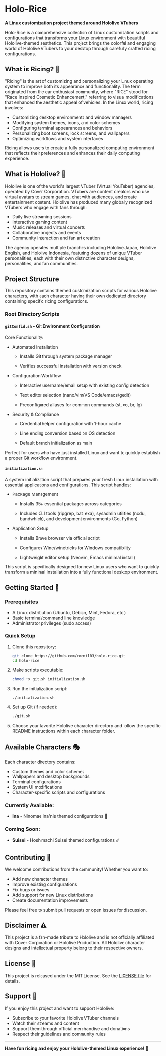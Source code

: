 # Holo-Rice

**A Linux customization project themed around Hololive VTubers**

Holo-Rice is a comprehensive collection of Linux customization scripts and configurations that transforms your Linux environment with beautiful Hololive-themed aesthetics. This project brings the colorful and engaging world of Hololive VTubers to your desktop through carefully crafted ricing configurations.

## What is Ricing? 🔧

"Ricing" is the art of customizing and personalizing your Linux operating system to improve both its appearance and functionality. The term originated from the car enthusiast community, where "RICE" stood for "Race Inspired Cosmetic Enhancement," referring to visual modifications that enhanced the aesthetic appeal of vehicles. In the Linux world, ricing involves:

- Customizing desktop environments and window managers
- Modifying system themes, icons, and color schemes
- Configuring terminal appearances and behaviors
- Personalizing boot screens, lock screens, and wallpapers
- Optimizing workflows and system interfaces

Ricing allows users to create a fully personalized computing environment that reflects their preferences and enhances their daily computing experience.

## What is Hololive? 🌟

Hololive is one of the world's largest VTuber (Virtual YouTuber) agencies, operated by Cover Corporation. VTubers are content creators who use virtual avatars to stream games, chat with audiences, and create entertainment content. Hololive has produced many globally recognized VTubers who engage with fans through:

- Daily live streaming sessions
- Interactive gaming content
- Music releases and virtual concerts
- Collaborative projects and events
- Community interaction and fan art creation

The agency operates multiple branches including Hololive Japan, Hololive English, and Hololive Indonesia, featuring dozens of unique VTuber personalities, each with their own distinctive character designs, personalities, and fan communities.

## Project Structure 

This repository contains themed customization scripts for various Hololive characters, with each character having their own dedicated directory containing specific ricing configurations.

### Root Directory Scripts

#### `gitConfid.sh` - Git Environment Configuration

Core Functionality:

- Automated Installation

   - Installs Git through system package manager

   - Verifies successful installation with version check

- Configuration Workflow

   - Interactive username/email setup with existing config detection

   - Text editor selection (nano/vim/VS Code/emacs/gedit)

   - Preconfigured aliases for common commands (st, co, br, lg)

- Security & Compliance

   - Credential helper configuration with 1-hour cache

   - Line ending conversion based on OS detection

   - Default branch initialization as main

Perfect for users who have just installed Linux and want to quickly establish a proper Git workflow environment.

#### `initialization.sh`
A system initialization script that prepares your fresh Linux installation with essential applications and configurations. This script handles:
- Package Management

   - Installs 35+ essential packages across categories

   - Includes CLI tools (ripgrep, bat, exa), sysadmin utilities (ncdu, bandwhich), and development environments (Go, Python)

- Application Setup

   - Installs Brave browser via official script

   - Configures Wine/winetricks for Windows compatibility

   - Lightweight editor setup (Neovim, Emacs minimal install)
   
This script is specifically designed for new Linux users who want to quickly transform a minimal installation into a fully functional desktop environment.

## Getting Started 🚀

### Prerequisites
- A Linux distribution (Ubuntu, Debian, Mint, Fedora, etc.)
- Basic terminal/command line knowledge
- Administrator privileges (sudo access)

### Quick Setup
1. Clone this repository:
   ```bash
   git clone https://github.com/roonil03/holo-rice.git
   cd holo-rice
   ```

2. Make scripts executable:
   ```bash
   chmod +x git.sh initialization.sh
   ```

3. Run the initialization script:
   ```bash
   ./initialization.sh
   ```

4. Set up Git (if needed):
   ```bash
   ./git.sh
   ```

5. Choose your favorite Hololive character directory and follow the specific README instructions within each character folder.

## Available Characters 🎭

Each character directory contains:
- Custom themes and color schemes
- Wallpapers and desktop backgrounds
- Terminal configurations
- System UI modifications
- Character-specific scripts and configurations

### Currently Available:
- **Ina** - Ninomae Ina'nis themed configurations 🐙

### Coming Soon:
- **Suisei** - Hoshimachi Suisei themed configurations ☄️

## Contributing 🤝

We welcome contributions from the community! Whether you want to:
- Add new character themes
- Improve existing configurations
- Fix bugs or issues
- Add support for new Linux distributions
- Create documentation improvements

Please feel free to submit pull requests or open issues for discussion.

## Disclaimer ⚠️

This project is a fan-made tribute to Hololive and is not officially affiliated with Cover Corporation or Hololive Production. All Hololive character designs and intellectual property belong to their respective owners.

## License 📄

This project is released under the MIT License. See the [LICENSE file](https://github.com/Roonil03/HoloRicing/blob/main/LICENSE) for details.

## Support 💝

If you enjoy this project and want to support Hololive:
- Subscribe to your favorite Hololive VTuber channels
- Watch their streams and content
- Support them through official merchandise and donations
- Respect their guidelines and community rules

---

**Have fun ricing and enjoy your Hololive-themed Linux experience!** 🎉